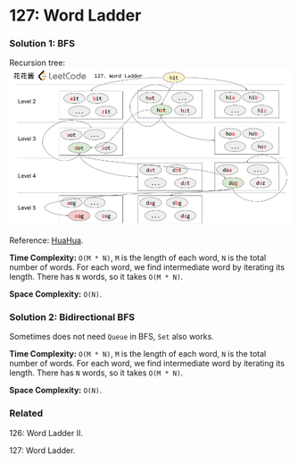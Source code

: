 # 127: Word Ladder

### Solution 1: BFS
Recursion tree:
![chart](LC127.png)

Reference: [HuaHua](https://zxi.mytechroad.com/blog/searching/127-word-ladder/).

**Time Complexity:** `O(M * N)`, `M` is the length of each word, `N` is the total number of words. For each word, we find intermediate word by iterating its length. There has `N` words, so it takes `O(M * N)`.

**Space Complexity:** `O(N)`.

### Solution 2: Bidirectional BFS
Sometimes does not need `Queue` in BFS, `Set` also works.

**Time Complexity:** `O(M * N)`, `M` is the length of each word, `N` is the total number of words. For each word, we find intermediate word by iterating its length. There has `N` words, so it takes `O(M * N)`.

**Space Complexity:** `O(N)`.

### Related
126: Word Ladder II.

127: Word Ladder.
